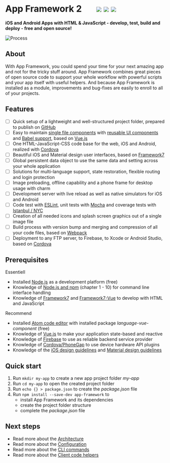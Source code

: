 # App Framework 2 &nbsp; &nbsp; &nbsp; [![](https://img.shields.io/npm/dt/app-framework.svg)](https://www.npmjs.com/package/app-framework) [![](https://img.shields.io/npm/v/app-framework.svg)](https://www.npmjs.com/package/app-framework) [![](https://img.shields.io/npm/l/app-framework.svg)](https://www.npmjs.com/package/app-framework)

**iOS and Android Apps with HTML & JavaScript - develop, test, build and deploy - free and open source!**

![Process](workflow.png)

## About

With App Framework, you could spend your time for your next amazing app and not for the tricky stuff around. App Framework combines great pieces of open source code to support your whole workflow with powerful scripts and your app itself with useful helpers. And because App Framework is installed as a module, improvements and bug-fixes are easily to enroll to all of your projects.

## Features

- [ ] Quick setup of a lightweight and well-structured project folder, prepared to publish on [GitHub](https://github.com/about)
- [ ] Easy to maintain [single file components](https://vuejs.org/v2/guide/single-file-components.html) with [reusable UI components](https://framework7.io/vue/) and [Babel support](https://babeljs.io/), based on [Vue.js](https://vuejs.org/)
- [ ] One HTML-JavaScript-CSS code base for the web, iOS and Android, realized with [Cordova](https://cordova.apache.org/)
- [ ] Beautiful iOS and Material design user interfaces, based on [Framework7](https://framework7.io/)
- [ ] Global persistent data object to use the same data and setting across your whole application
- [ ] Solutions for multi-language support, state restoration, flexible routing and login protection
- [ ] Image preloading, offline capability and a phone frame for desktop usage with charm
- [ ] Development server with live reload as well as native simulators for iOS and Android
- [ ] Code test with [ESLint](http://eslint.org/), unit tests with [Mocha](https://mochajs.org/) and coverage tests with [Istanbul / NYC](https://istanbul.js.org/)
- [ ] Creation of all needed icons and splash screen graphics out of a single image file
- [ ] Build process with version bump and merging and compression of all your code files, based on [Webpack](https://webpack.js.org/)
- [ ] Deployment to any FTP server, to Firebase, to Xcode or Android Studio, based on [Cordova](https://cordova.apache.org/)

## Prerequisites

Essentiell

- Installed [Node.js](https://nodejs.org/) as a development platform (free)
- Knowledge of [Node.js and npm](https://docs.npmjs.com/getting-started/what-is-npm) (chapter 1 - 10) for command line interface handling
- Knowledge of [Framework7](https://framework7.io/docs/) and [Framework7-Vue](https://framework7.io/vue/) to develop with HTML and JavaScript

Recommend

- Installed [Atom code editor](https://atom.io/) with installed package *language-vue-component* (free)
- Knowledge of [Vue.js](https://vuejs.org/v2/guide/) to make your application state-based and reactive
- Knowledge of [Firebase](https://firebase.google.com/docs/web/setup) to use as reliable backend service provider
- Knowledge of [Cordova/PhoneGap](https://cordova.apache.org/docs/en/latest/) to use device hardware API plugins
- Knowledge of the [iOS design guidelines](https://developer.apple.com/ios/human-interface-guidelines/overview/design-principles/) and [Material design guidelines](https://material.io/guidelines/)

## Quick start

1. Run `mkdir my-app` to create a new app project folder *my-app*
2. Run `cd my-app` to open the created project folder
3. Run `echo {} > package.json` to create the *package.json* file
4. Run `npm install --save-dev app-framework` to
   - install App Framework and its dependencies
   - create the project folder structure
   - complete the *package.json* file

## Next steps

- Read more about the [Architecture](docs/architecture.md)
- Read more about the [Configuration](docs/configuration.md)
- Read more about the [CLI commands](docs/cli-commands.md)
- Read more about the [Client code helpers](docs/client-code-helpers.md)
